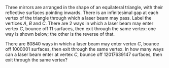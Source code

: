 Three mirrors are arranged in the shape of an equilateral triangle, with their reflective surfaces pointing inwards. There is an infinitesimal gap at each vertex of the triangle through which a laser beam may pass.
Label the vertices $A$, $B$ and $C$. There are $2$ ways in which a laser beam may enter vertex $C$, bounce off $11$ surfaces, then exit through the same vertex: one way is shown below; the other is the reverse of that.


There are $80840$ ways in which a laser beam may enter vertex $C$, bounce off $1000001$ surfaces, then exit through the same vertex.
In how many ways can a laser beam enter at vertex $C$, bounce off $12017639147$ surfaces, then exit through the same vertex?